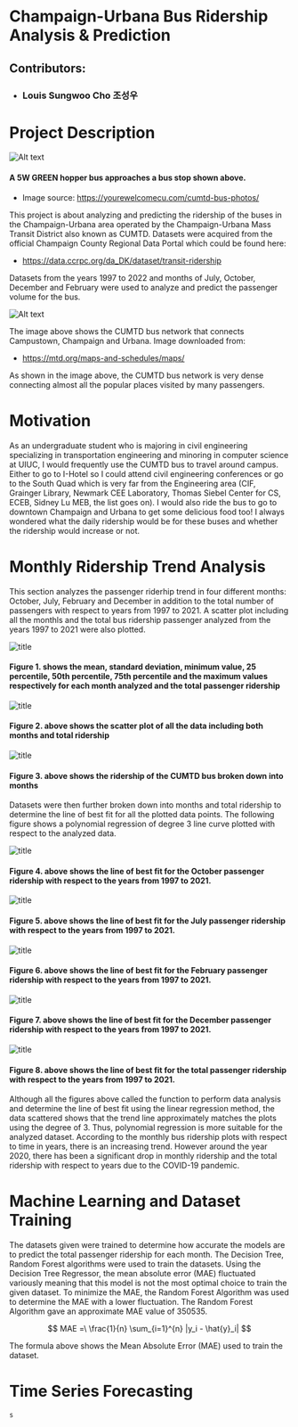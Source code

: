 # Champaign-Urbana Bus Ridership Analysis & Prediction
## Contributors:
- ### Louis Sungwoo Cho 조성우



# Project Description


![Alt text](https://yourewelcomecu.com/wp-content/uploads/2015/09/Church-Neil-web.jpg)


#### A 5W GREEN hopper bus approaches a bus stop shown above. 
- Image source: https://yourewelcomecu.com/cumtd-bus-photos/


This project is about analyzing and predicting the ridership of the buses in the Champaign-Urbana area operated by the Champaign-Urbana Mass Transit District also known as CUMTD. Datasets were acquired from the official Champaign County Regional Data Portal which could be found here:
- https://data.ccrpc.org/da_DK/dataset/transit-ridership

Datasets from the years 1997 to 2022 and months of July, October, December and February were used to analyze and predict the passenger volume for the bus.


![Alt text](https://mtd.org/media/1096/weekday-daytime-no-insets.png?anchor=center&mode=crop&width=1200&height=720&rnd=132734497340000000)


The image above shows the CUMTD bus network that connects Campustown, Champaign and Urbana. Image downloaded from:
- https://mtd.org/maps-and-schedules/maps/

As shown in the image above, the CUMTD bus network is very dense connecting almost all the popular places visited by many passengers.


# Motivation


As an undergraduate student who is majoring in civil engineering specializing in transportation engineering and minoring in computer science at UIUC, I would frequently use the CUMTD bus to travel around campus. Either to go to I-Hotel so I could attend civil engineering conferences or go to the South Quad which is very far from the Engineering area (CIF, Grainger Library, Newmark CEE Laboratory, Thomas Siebel Center for CS, ECEB, Sidney Lu MEB, the list goes on). I would also ride the bus to go to downtown Champaign and Urbana to get some delicious food too! I always wondered what the daily ridership would be for these buses and whether the ridership would increase or not.


# Monthly Ridership Trend Analysis


This section analyzes the passenger riderhip trend in four different months: October, July, February and December in addition to the total number of passengers with respect to years from 1997 to 2021. A scatter plot including all the monthls and the total bus ridership passenger analyzed from the years 1997 to 2021 were also plotted.


![title](images/describe.jpg)


#### Figure 1. shows the mean, standard deviation, minimum value, 25 percentile, 50th percentile, 75th percentile and the maximum values respectively for each month analyzed and the total passenger ridership 


![title](images/anual.png)


#### Figure 2. above shows the scatter plot of all the data including both months and total ridership


![title](images/scatter.png)


#### Figure 3. above shows the ridership of the CUMTD bus broken down into months


Datasets were then further broken down into months and total ridership to determine the line of best fit for all the plotted data points. The following figure shows a polynomial regression of degree 3 line curve plotted with respect to the analyzed data.


![title](images/oct.png)


#### Figure 4. above shows the line of best fit for the October passenger ridership with respect to the years from 1997 to 2021.


![title](images/july.png)


#### Figure 5. above shows the line of best fit for the July passenger ridership with respect to the years from 1997 to 2021.


![title](images/feb.png)


#### Figure 6. above shows the line of best fit for the February passenger ridership with respect to the years from 1997 to 2021.


![title](images/dec.png)


#### Figure 7. above shows the line of best fit for the December passenger ridership with respect to the years from 1997 to 2021.


![title](images/tot.png)


#### Figure 8. above shows the line of best fit for the total passenger ridership with respect to the years from 1997 to 2021.


Although all the figures above called the function to perform data analysis and determine the line of best fit using the linear regression method, the data scattered shows that the trend line approximately matches the plots using the degree of 3. Thus, polynomial regression is more suitable for the analyzed dataset. According to the monthly bus ridership plots with respect to time in years, there is an increasing trend. However around the year 2020, there has been a significant drop in monthly ridership and the total ridership with respect to years due to the COVID-19 pandemic.


# Machine Learning and Dataset Training


The datasets given were trained to determine how accurate the models are to predict the total passenger ridership for each month. The Decision Tree, Random Forest algorithms were used to train the datasets. Using the Decision Tree Regressor, the mean absolute error (MAE) fluctuated variously meaning that this model is not the most optimal choice to train the given dataset. To minimize the MAE, the Random Forest Algorithm was used to determine the MAE with a lower fluctuation. The Random Forest Algorithm gave an approximate MAE value of 350535. 


$$ MAE =\ \frac{1}{n} \sum_{i=1}^{n} |y_i - \hat{y}_i| $$


The formula above shows the Mean Absolute Error (MAE) used to train the dataset.


# Time Series Forecasting

```python
s
```
